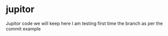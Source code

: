 # jupitor
Jupitor code we will keep here
I am testing first time the branch as per the commit example 
